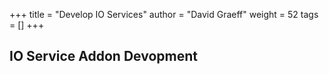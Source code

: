 +++
title = "Develop IO Services"
author = "David Graeff"
weight = 52
tags = []
+++

## IO Service Addon Devopment
